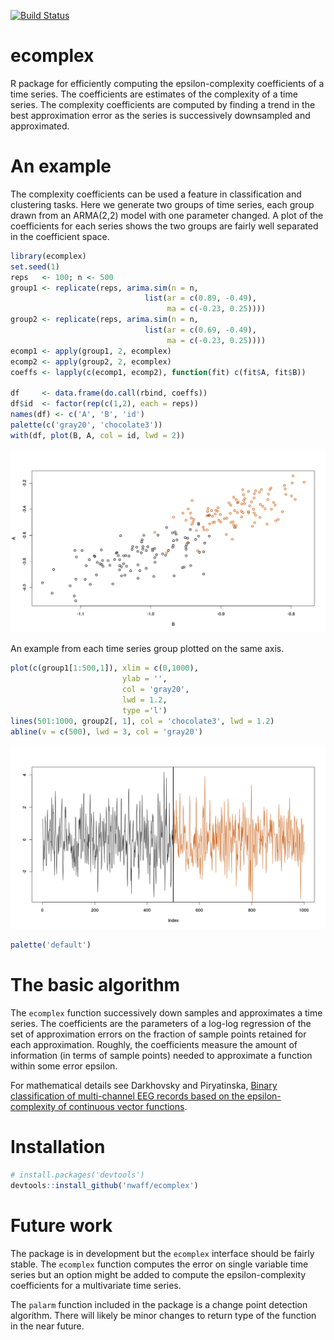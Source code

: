 
<!-- README.md is generated from README.Rmd. Please edit that file -->
[![Build Status](https://travis-ci.org/nateaff/ecomplex.svg?branch=master)](https://travis-ci.org/nateaff/ecomplex)

ecomplex
========

R package for efficiently computing the epsilon-complexity coefficients of a time series. The coefficients are estimates of the complexity of a time series. The complexity coefficients are computed by finding a trend in the best approximation error as the series is successively downsampled and approximated.

An example
==========

The complexity coefficients can be used a feature in classification and clustering tasks. Here we generate two groups of time series, each group drawn from an ARMA(2,2) model with one parameter changed. A plot of the coefficients for each series shows the two groups are fairly well separated in the coefficient space.

``` r
library(ecomplex)
set.seed(1)
reps   <- 100; n <- 500
group1 <- replicate(reps, arima.sim(n = n, 
                              list(ar = c(0.89, -0.49), 
                                   ma = c(-0.23, 0.25))))
group2 <- replicate(reps, arima.sim(n = n, 
                              list(ar = c(0.69, -0.49),
                                   ma = c(-0.23, 0.25))))
ecomp1 <- apply(group1, 2, ecomplex)
ecomp2 <- apply(group2, 2, ecomplex)
coeffs <- lapply(c(ecomp1, ecomp2), function(fit) c(fit$A, fit$B))

df     <- data.frame(do.call(rbind, coeffs))
df$id  <- factor(rep(c(1,2), each = reps))
names(df) <- c('A', 'B', 'id')
palette(c('gray20', 'chocolate3'))
with(df, plot(B, A, col = id, lwd = 2))
```

![](figures/README-arimasim-1.png)

An example from each time series group plotted on the same axis.

``` r
plot(c(group1[1:500,1]), xlim = c(0,1000), 
                         ylab = '', 
                         col = 'gray20', 
                         lwd = 1.2, 
                         type ='l')
lines(501:1000, group2[, 1], col = 'chocolate3', lwd = 1.2)
abline(v = c(500), lwd = 3, col = 'gray20')
```

![](figures/README-ts-1.png)

``` r
palette('default')
```

The basic algorithm
===================

The `ecomplex` function successively down samples and approximates a time series. The coefficients are the parameters of a log-log regression of the set of approximation errors on the fraction of sample points retained for each approximation. Roughly, the coefficients measure the amount of information (in terms of sample points) needed to approximate a function within some error epsilon.

For mathematical details see Darkhovsky and Piryatinska, [Binary classification of multi-channel EEG records based on the epsilon-complexity of continuous vector functions](https://arxiv.org/pdf/1610.01633.pdf).

Installation
============

``` r
# install.packages('devtools')
devtools::install_github('nwaff/ecomplex')
```

Future work
===========

The package is in development but the `ecomplex` interface should be fairly stable. The `ecomplex` function computes the error on single variable time series but an option might be added to compute the epsilon-complexity coefficients for a multivariate time series.

The `palarm` function included in the package is a change point detection algorithm. There will likely be minor changes to return type of the function in the near future.
